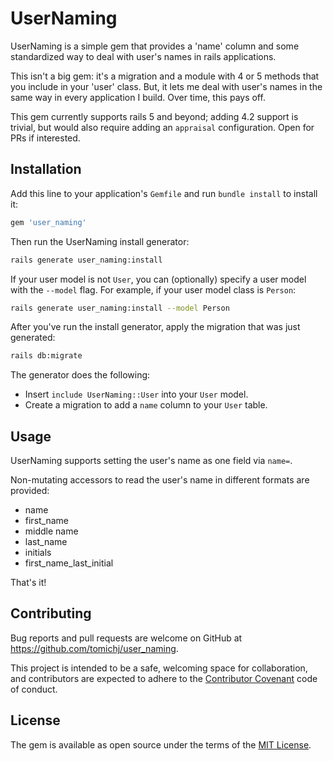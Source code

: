 # UserNaming

UserNaming is a simple gem that provides a 'name' column and some standardized way to deal with user's names in
rails applications.

This isn't a big gem: it's a migration and a module with 4 or 5 methods that you include in your 'user' class. 
But, it lets me deal with user's names in the same way in every application I build. Over time, this pays off.

This gem currently supports rails 5 and beyond; adding 4.2 support is trivial, but would also require
adding an `appraisal` configuration. Open for PRs if interested.


## Installation

Add this line to your application's `Gemfile` and run `bundle install` to install it:

```ruby
gem 'user_naming'
```

Then run the UserNaming install generator:

```sh
rails generate user_naming:install
```

If your user model is not `User`, you can (optionally) specify a user model with the `--model` flag. For example,
if your user model class is `Person`:

```sh
rails generate user_naming:install --model Person
```

After you've run the install generator, apply the migration that was just generated:
```sh
rails db:migrate
```

The generator does the following:

* Insert `include UserNaming::User` into your `User` model.
* Create a migration to add a `name` column to your `User` table.


## Usage

UserNaming supports setting the user's name as one field via `name=`.

Non-mutating accessors to read the user's name in different formats are provided: 

- name
- first_name
- middle name
- last_name
- initials
- first_name_last_initial

That's it!


## Contributing

Bug reports and pull requests are welcome on GitHub at https://github.com/tomichj/user_naming. 

This project is intended to be a safe, welcoming space for collaboration, and contributors are expected to
adhere to the [Contributor Covenant](http://contributor-covenant.org) code of conduct.


## License

The gem is available as open source under the terms of the [MIT License](http://opensource.org/licenses/MIT).

